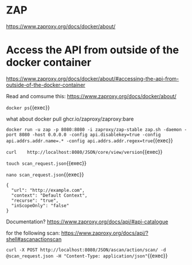 # ZAP


https://www.zaproxy.org/docs/docker/about/


# Access the API from outside of the docker container

https://www.zaproxy.org/docs/docker/about/#accessing-the-api-from-outside-of-the-docker-container

Read and comsume this: https://www.zaproxy.org/docs/docker/about/

`docker ps`{{exec}}

what about docker pull ghcr.io/zaproxy/zaproxy:bare

`docker run -u zap -p 8080:8080 -i zaproxy/zap-stable zap.sh -daemon -port 8080 -host 0.0.0.0 -config api.disablekey=true -config api.addrs.addr.name=.* -config api.addrs.addr.regex=true`{{exec}}

`curl    http://localhost:8080/JSON/core/view/version`{{exec}}


`touch scan_request.json`{{exec}}

`nano scan_request.json`{{exec}}

```
{
  "url": "http://example.com",
  "context": "Default Context",
  "recurse": "true",
  "inScopeOnly": "false"
}
```


Documentation? https://www.zaproxy.org/docs/api/#api-catalogue

for the following scan: https://www.zaproxy.org/docs/api/?shell#ascanactionscan

`curl -X POST http://localhost:8080/JSON/ascan/action/scan/ -d @scan_request.json -H "Content-Type: application/json"`{{exec}}
